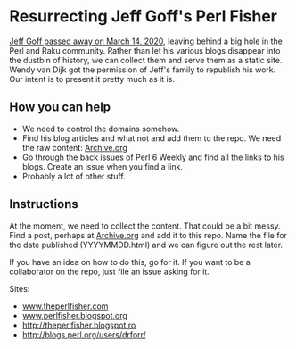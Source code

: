 # Resurrecting Jeff Goff's Perl Fisher

[Jeff Goff passed away on March 14, 2020](https://rakudoweekly.blog/2020/03/16/2020-11-farewell-good-friend/), leaving behind a big hole in the Perl and Raku community. Rather than let his various blogs disappear into the dustbin of history, we can collect them and serve them as a static site. Wendy van Dijk got the permission of Jeff's family to republish his work. Our intent is to present it pretty much as it is.

## How you can help

* We need to control the domains somehow.
* Find his blog articles and what not and add them to the repo. We need the raw content: [Archive.org](https://web.archive.org/web/20200212094016/https://www.theperlfisher.com/)
* Go through the back issues of Perl 6 Weekly and find all the links to his blogs. Create an issue when you find a link.
* Probably a lot of other stuff.

## Instructions

At the moment, we need to collect the content. That could be a bit messy. Find a post, perhaps at [Archive.org](https://www.archive.org) and add it to this repo. Name the file for the date published (YYYYMMDD.html) and we can figure out the rest later.

If you have an idea on how to do this, go for it. If you want to be a collaborator on the repo, just file an issue asking for it.

Sites:

* www.theperlfisher.com
* www.perlfisher.blogspot.org
* http://theperlfisher.blogspot.ro
* http://blogs.perl.org/users/drforr/
